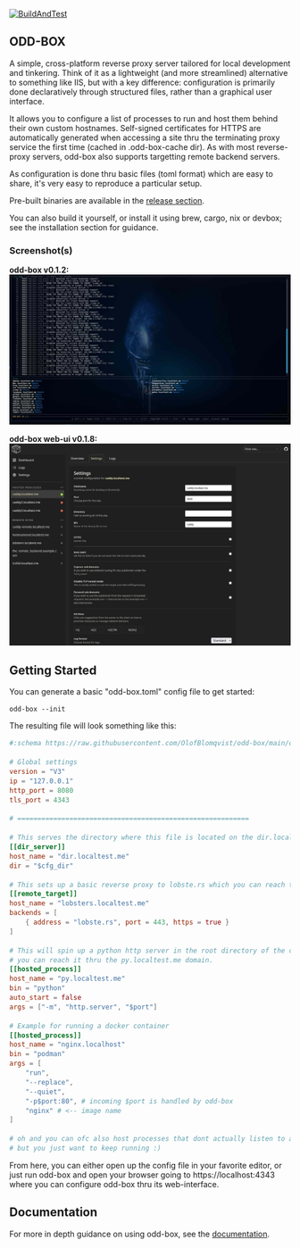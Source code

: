 [![BuildAndTest](https://github.com/OlofBlomqvist/odd-box/actions/workflows/BuildAndTest.yml/badge.svg)](https://github.com/OlofBlomqvist/odd-box/actions/workflows/BuildAndTest.yml)

## ODD-BOX

A simple, cross-platform reverse proxy server tailored for local development and tinkering. Think of it as a lightweight (and more streamlined) alternative to something like IIS, but with a key difference: configuration is primarily done declaratively through structured files, rather than a graphical user interface.

It allows you to configure a list of processes to run and host them behind their own custom hostnames. Self-signed certificates for HTTPS are automatically generated when accessing a site thru the terminating proxy service the first time (cached in .odd-box-cache dir). As with most reverse-proxy servers, odd-box also supports targetting remote backend servers.

As configuration is done thru basic files (toml format) which are easy to share, it's very easy to reproduce a particular setup.

Pre-built binaries are available in the [release section](https://github.com/OlofBlomqvist/odd-box/releases).

You can also build it yourself, or install it using brew, cargo, nix or devbox; see the installation section for guidance.

### Screenshot(s)

**odd-box v0.1.2:**
![Screenshot of oddbox v0.1.2](/screenshot.jpg)

**odd-box web-ui v0.1.8:**
![Screenshot of oddbox v0.1.8](/webui-screenshot.jpg)



## Getting Started

You can generate a basic "odd-box.toml" config file to get started:
```
odd-box --init 
```

The resulting file will look something like this:
```toml
#:schema https://raw.githubusercontent.com/OlofBlomqvist/odd-box/main/odd-box-schema-v3.0.json

# Global settings
version = "V3"
ip = "127.0.0.1" 
http_port = 8080        
tls_port = 4343        

# ==========================================================

# This serves the directory where this file is located on the dir.localtest.me domain.
[[dir_server]]
host_name = "dir.localtest.me"
dir = "$cfg_dir"

# This sets up a basic reverse proxy to lobste.rs which you can reach thru the lobsters.localtest.me domain
[[remote_target]] 
host_name = "lobsters.localtest.me" 
backends = [ 
    { address = "lobste.rs", port = 443, https = true }
]

# This will spin up a python http server in the root directory of the config file (where this file is) -
# you can reach it thru the py.localtest.me domain.
[[hosted_process]]
host_name = "py.localtest.me"
bin = "python"
auto_start = false
args = ["-m", "http.server", "$port"] 

# Example for running a docker container
[[hosted_process]]
host_name = "nginx.localhost"
bin = "podman"
args = [ 
    "run",
    "--replace",
    "--quiet", 
    "-p$port:80", # incoming $port is handled by odd-box
    "nginx" # <-- image name
]

# oh and you can ofc also host processes that dont actually listen to a port
# but you just want to keep running :)

```

From here, you can either open up the config file in your favorite editor, or just run odd-box and open your browser going to https://localhost:4343 where you can configure odd-box thru its web-interface.

## Documentation

For more in depth guidance on using odd-box, see the [documentation](https://odd-box.cruma.io).
